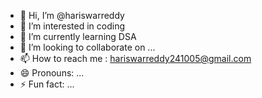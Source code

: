 - 👋 Hi, I’m @hariswarreddy
- 👀 I’m interested in coding
- 🌱 I’m currently learning DSA
- 💞️ I’m looking to collaborate on ...
- 📫 How to reach me : hariswarreddy241005@gmail.com
- 😄 Pronouns: ...
- ⚡ Fun fact: ...

<!---
hariswarreddy/hariswarreddy is a ✨ special ✨ repository because its `README.md` (this file) appears on your GitHub profile.
You can click the Preview link to take a look at your changes.
--->

